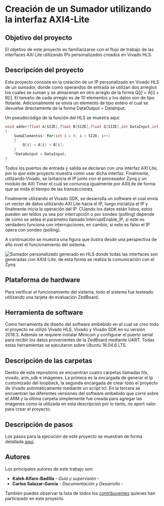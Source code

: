 # Creación de un Sumador utilizando la interfaz AXI4-Lite

## Objetivo del proyecto

El objetivo de este proyecto es familiarizarse con el flujo de trabajo de las interfaces AXI Lite utilizando IPs personalizados creados en Vivado HLS.

## Descripción del proyecto

Este proyecto consiste en la creación de un IP personalizado en Vivado HLS de un sumador, donde como operandos de entrada se utilizan dos arreglos los cuales se suman y se almacenan en otro arreglo de la forma Q[i] = A[i] + B[i]. El tamaño de cada arreglo es de 10 elementos y los datos son de tipo flotante. Adicionalmente se envía un elemento de tipo entero el cual se devuelve directamente de la forma DataOutput = DataInput.

Un pseudocódigo de la función del HLS se muestra aquí:
```C
void adder(float A[SIZE],float B[SIZE],float Q[SIZE],int DataInput,int *DataOutput)
{
	SumaElementos: for(int i = 0; i < SIZE; i++)
	{
		Q[i] = A[i] + B[i];
	}
	*DataOutput = DataInput;
}

```

Todos los puertos de entrada y salida se declaran con una interfaz AXI Lite, por lo que este proyecto muestra como usar dicha interfaz. Finalmente, utilizando Vivado, se isntancia el IP junto con el procesador Zynq y un módulo de AXI Timer el cual se comunica igualmente por  AXILite de forma que se mida el tiempo de las transacciones. 

Finalmente utilizando el Vivado SDK, se desarrolla un software el cual envía un vector de datos utilizando AXI Lite hacia el IP, luego inicializa el IP y finalmente inicia la operación del IP. CUando los datos están listos, estos pueden ser leídos ya sea por interrupción o por sondeo (polling) depende de como se setea el parámetro llamado InterruptEnable_IP, si este es verdadero funciona con interrupciones, en cambio, si este es falso el IP opera con sondeo (polling).

A continuación se muestra una figura que ilustra desde una perspectiva de alto nivel el funcionamiento del sistema.

![Sumador personalizado generado en HLS donde todas las interfaces son generadas con AXI4-Lite, de esta forma se realiza la comunicación con el Zynq](https://raw.githubusercontent.com/cadriansalazarg/InterfacesZynq/master/Sumador_AXI_Lite/imagen/Sumador_AXI_4Lite.png)



## Plataforma de hardware

Para verificar el funcionamiento del sistema, todo el sistema fue testeado  utilizando una tarjeta de evaluación ZedBoard.

## Herramienta de software

Como herramienta de diseño del software embebido en el cual se creó todo el proyecto se utilizó Vivado HLS, Vivado y Vivado SDK en su versión 2018.3. Además se requiere instalar Minicom y configurar el puerto serial para recibir los datos provenientes de la ZedBoard mediante UART. Todas estas herramientas se ejecutaron sobre Ubuntu 16.04.6 LTS. 

## Descripción de las carpetas

Dentro de este repositorio se encuentran cuatro carpetas llamadas hls, vivado, arm_sdk e imágenes. La primera es la encargada de generar el Ip customizado del loopback, la segunda encargada de crear todo el proyecto de Vivado automáticamente mediante un script tcl. En la tercera se encuentran las diferentes versiones del software embebido que corre sobre el ARM y la última carpeta simplemente fue creada para agregar las imágenes como la utilizada en esta descripción por lo tanto, no aport valor para crear el proyecto.

## Descripción de pasos 

Los pasos para la ejecución de este proyecto se muestran de forma detallada [aquí](https://youtu.be/otCnqQpB8kA).

## Autores

Los principales autores de este trabajo son:

* **Kaleb Alfaro-Badilla** - *Guía y supervisión* - 
* **Carlos Salazar-García** - *Documentación y Desarrollo* -

También puedes observar la lista de todos los [contribuyentes](https://github.com/cadriansalazarg/InterfacesZynq/contributors) quíenes han participado en este proyecto. 


